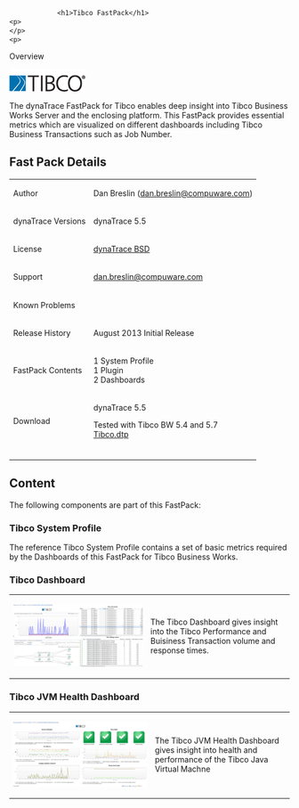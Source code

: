 <html xmlns="http://www.w3.org/1999/xhtml">
<head>
    <title>Tibco FastPack</title>
    <meta http-equiv="Content-Type" content="text/html; charset=UTF-8"/>
    <meta http-equiv="X-UA-Compatible" content="IE=EmulateIE8" />
    <meta content="Scroll Wiki Publisher" name="generator"/>
    <link type="text/css" rel="stylesheet" href="css/blueprint/liquid.css" media="screen, projection"/>
    <link type="text/css" rel="stylesheet" href="css/blueprint/print.css" media="print"/>
    <link type="text/css" rel="stylesheet" href="css/content-style.css" media="screen, projection, print"/>
    <link type="text/css" rel="stylesheet" href="css/screen.css" media="screen, projection"/>
    <link type="text/css" rel="stylesheet" href="css/print.css" media="print"/>
</head>
<body>

                <h1>Tibco FastPack</h1>
    <p>
    </p>
    <p>
Overview    </p>
    <p>
            <img src="images_community/download/attachments/130518416/Tibco.png" alt="images_community/download/attachments/130518416/Tibco.png" class="confluence-embedded-image" />
            </p>
    <p>
The dynaTrace FastPack for Tibco enables deep insight into Tibco Business Works Server and the enclosing platform. This FastPack provides essential metrics which are visualized on different dashboards including Tibco Business Transactions such as Job Number.    </p>
    <p>
    </p>
    <div class="section-2"  id="130518416_TibcoFastPack-FastPackDetails"  >
        <h2>Fast Pack Details</h2>
    <div class="tablewrap">
        <table>
<thead class=" "></thead><tfoot class=" "></tfoot><tbody class=" ">    <tr>
            <td rowspan="1" colspan="1">
        <p>
Author    </p>
            </td>
                <td rowspan="1" colspan="1">
        <p>
Dan Breslin (<a href="mailto:dan.breslin@compuware.com">dan.breslin@compuware.com</a>)    </p>
            </td>
        </tr>
    <tr>
            <td rowspan="1" colspan="1">
        <p>
dynaTrace Versions    </p>
            </td>
                <td rowspan="1" colspan="1">
        <p>
dynaTrace 5.5    </p>
            </td>
        </tr>
    <tr>
            <td rowspan="1" colspan="1">
        <p>
License    </p>
            </td>
                <td rowspan="1" colspan="1">
        <p>
<a href="attachments_5275722_2_dynaTraceBSD.txt">dynaTrace BSD</a>    </p>
            </td>
        </tr>
    <tr>
            <td rowspan="1" colspan="1">
        <p>
Support    </p>
            </td>
                <td rowspan="1" colspan="1">
        <p>
<a href="mailto:dan.breslin@compuware.com">dan.breslin@compuware.com</a>    </p>
            </td>
        </tr>
    <tr>
            <td rowspan="1" colspan="1">
        <p>
Known Problems    </p>
            </td>
                <td rowspan="1" colspan="1">
        <p>
    </p>
            </td>
        </tr>
    <tr>
            <td rowspan="1" colspan="1">
        <p>
Release History    </p>
            </td>
                <td rowspan="1" colspan="1">
        <p>
August 2013 Initial Release    </p>
            </td>
        </tr>
    <tr>
            <td rowspan="1" colspan="1">
        <p>
FastPack Contents    </p>
            </td>
                <td rowspan="1" colspan="1">
        <p>
1 System Profile<br/>1 Plugin<br/>2  Dashboards    </p>
            </td>
        </tr>
    <tr>
            <td rowspan="1" colspan="1">
        <p>
Download    </p>
            </td>
                <td rowspan="1" colspan="1">
        <p>
dynaTrace 5.5    </p>
    <p>
Tested with Tibco BW 5.4 and 5.7<br/><a href="attachments_134742395_1_Tibco.dtp">Tibco.dtp</a>    </p>
            </td>
        </tr>
    <tr>
            <td rowspan="1" colspan="1">
        <p>
    </p>
            </td>
                <td rowspan="1" colspan="1">
        <p>
    </p>
            </td>
        </tr>
</tbody>        </table>
            </div>
    </div>
    <div class="section-2"  id="130518416_TibcoFastPack-Content"  >
        <h2>Content</h2>
    <p>
The following components are part of this FastPack:    </p>
    <div class="section-3"  id="130518416_TibcoFastPack-TibcoSystemProfile"  >
        <h3>Tibco System Profile</h3>
    <p>
The reference Tibco System Profile contains a set of basic metrics required by the Dashboards of this FastPack for Tibco Business Works.    </p>
    <p>
    </p>
    </div>
    <div class="section-3"  id="130518416_TibcoFastPack-TibcoDashboard"  >
        <h3>Tibco Dashboard</h3>
    <div class="tablewrap">
        <table>
<thead class=" "></thead><tfoot class=" "></tfoot><tbody class=" ">    <tr>
            <td rowspan="1" colspan="1">
        <p>
            <img src="images_community/download/attachments/130518416/Tibco_Dashboard.PNG" alt="images_community/download/attachments/130518416/Tibco_Dashboard.PNG" class="confluence-embedded-image" />
            </p>
            </td>
                <td rowspan="1" colspan="1">
        <p>
The Tibco Dashboard gives insight into the Tibco Performance and Buisiness Transaction volume and response times.    </p>
            </td>
        </tr>
</tbody>        </table>
            </div>
    </div>
    <div class="section-3"  id="130518416_TibcoFastPack-TibcoJVMHealthDashboard"  >
        <h3>Tibco JVM Health Dashboard</h3>
    <div class="tablewrap">
        <table>
<thead class=" "></thead><tfoot class=" "></tfoot><tbody class=" ">    <tr>
            <td rowspan="1" colspan="1">
        <p>
            <img src="images_community/download/attachments/130518416/Tibco_JVM.PNG" alt="images_community/download/attachments/130518416/Tibco_JVM.PNG" class="confluence-embedded-image" />
            </p>
            </td>
                <td rowspan="1" colspan="1">
        <p>
The Tibco JVM Health Dashboard gives insight into health and performance of the Tibco Java Virtual Machne    </p>
            </td>
        </tr>
</tbody>        </table>
            </div>
    <p>
    </p>
    <p>
    </p>
    </div>
    </div>
            </div>
        </div>
        <div class="footer">
        </div>
    </div>
</body>
</html>
